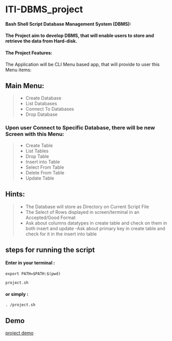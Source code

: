 # ITI-DBMS_project
#### Bash Shell Script Database Management System (DBMS):

#### The Project aim to develop DBMS, that will enable users to store and retrieve the data from Hard-disk.

#### The Project Features:
The Application will be CLI Menu based app, that will provide to user this Menu items:
## Main Menu:
>- Create Database
>- List Databases
>- Connect To Databases
>- Drop Database

### Upon user Connect to Specific Database, there will be new Screen with this Menu:
>- Create Table 
>- List Tables
>- Drop Table
>- Insert into Table
>- Select From Table
>- Delete From Table
>- Update Table

## Hints:
>- The Database will store as Directory on Current Script File
>- The Select of Rows displayed in screen/terminal in  an Accepted/Good Format
>- Ask about columns datatypes in create table and check on them in both insert and update
>-Ask about primary key in create table and check for it in the insert into table

 ## steps for running the script 
 #### Enter in your terminal :
```
export PATH=$PATH:$(pwd)
```
```
project.sh
```
#### or simply :
```
. /project.sh
```

## Demo 
[project demo](demo.webm)

